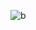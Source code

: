 ![b](https://github.com/Morium-Nasa/BARC-non.edit/assets/76652494/5660e88d-1b5c-4a31-bb31-45f9ac2e00c6)

